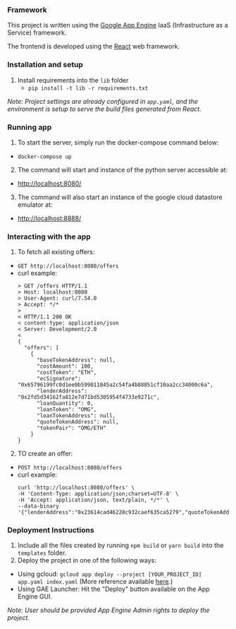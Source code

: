 ### Framework

This project is written using the [Google App Engine](https://cloud.google.com/appengine) IaaS (Infrastructure as a Service) framework.

The frontend is developed using the [React](https://github.com/facebookincubator/create-react-app) web framework.

### Installation and setup

1. Install requirements into the `lib` folder
   * `pip install -t lib -r requirements.txt`

<i>Note: Project settings are already configured in `app.yaml`, and the environment is setup to serve the build files generated from React.</i>

### Running app
1. To start the server, simply run the docker-compose command below:
  * `docker-compose up`
2. The command will start and instance of the python server accessible at:
  * [http://localhost:8080/](http://localhost:8080/)
3. The command will also start an instance of the google cloud datastore emulator at:
  * [http://localhost:8888/](http://localhost:8888/)

### Interacting with the app
1. To fetch all existing offers:
  * `GET http://localhost:8080/offers`
  * curl example:
    ```
    > GET /offers HTTP/1.1
    > Host: localhost:8080
    > User-Agent: curl/7.54.0
    > Accept: */*
    >
    < HTTP/1.1 200 OK
    < content-type: application/json
    < Server: Development/2.0
    <
    {
      "offers": [
        {
          "baseTokenAddress": null,
          "costAmount": 100,
          "costToken": "ETH",
          "ecSignature": "0x65796199fc0d1ee0b599011845a2c54fa4b88051cf10aa2cc34000c6a",
          "lenderAddress": "0x2fd5d34162fa812e7d71bd5305954f4733e9271c",
          "loanQuantity": 0,
          "loanToken": "OMG",
          "loanTokenAddress": null,
          "quoteTokenAddress": null,
          "tokenPair": "OMG/ETH"
        }
    }
    ```
2. TO create an offer:
  * `POST http://localhost:8080/offers`
  * curl example:
    ```
    curl 'http://localhost:8080/offers' \
    -H 'Content-Type: application/json;charset=UTF-8' \
    -H 'Accept: application/json, text/plain, */*' \
    --data-binary '{"lenderAddress":"0x23614cad46228c932caef635ca5279","quoteTokenAddress":"0x023e1abfc073d","baseTokenAddress":"0x73de023fc01ab","tokenPair":"OMG/ETH","loanQuantity":100,"loanToken":"OMG","loanTokenAddress":"0x73de023fc01ab","costAmount":10,"costToken":"ETH","ecSignature":"0xeb2f7a1e4f97ac36be057aa2d007c8e2cc6be9d09618390a29aadf9a839fa140593d8f34f3dd415edf21851c00e7ed78838003dd9b294e7a61a41a4def90b4051b"}'
    ```

### Deployment Instructions

1. Include all the files created by running `npm build` or `yarn build` into the `templates` folder.
2. Deploy the project in one of the following ways:
  * Using gcloud: `gcloud app deploy --project [YOUR_PROJECT_ID] app.yaml index.yaml` (More reference available [here](https://cloud.google.com/appengine/docs/standard/python/getting-started/deploying-the-application "GAE deployment using gcloud").)
  * Using GAE Launcher: Hit the "Deploy" button available on the App Engine GUI.

<i>Note: User should be provided App Engine Admin rights to deploy the project.</i>
